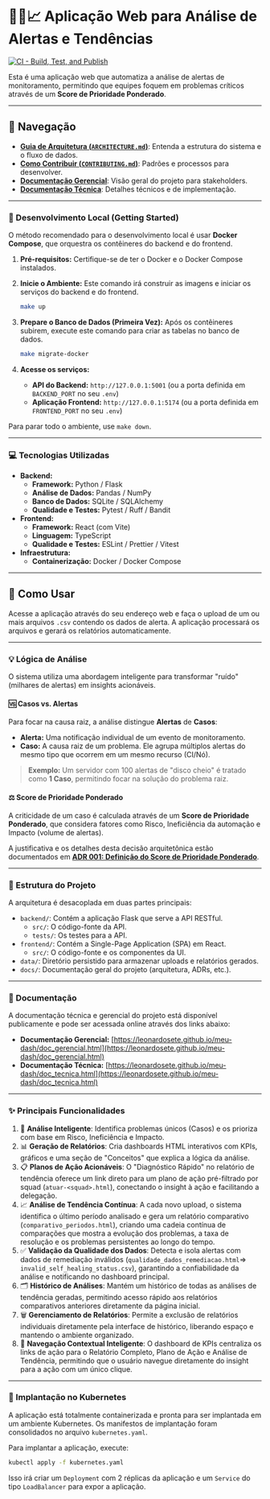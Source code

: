 # 🕵️‍♂️📈 Aplicação Web para Análise de Alertas e Tendências

[![CI - Build, Test, and Publish](https://github.com/leonardosete/meu-dash/actions/workflows/ci.yml/badge.svg)](https://github.com/leonardosete/meu-dash/actions/workflows/ci.yml)

Esta é uma aplicação web que automatiza a análise de alertas de monitoramento, permitindo que equipes foquem em problemas críticos através de um **Score de Prioridade Ponderado**.

---

## 🧭 Navegação

- **[Guia de Arquitetura (`ARCHITECTURE.md`)](./ARCHITECTURE.md)**: Entenda a estrutura do sistema e o fluxo de dados.
- **[Como Contribuir (`CONTRIBUTING.md`)](./CONTRIBUTING.md)**: Padrões e processos para desenvolver.
- **[Documentação Gerencial](https://leonardosete.github.io/meu-dash/doc_gerencial.html)**: Visão geral do projeto para stakeholders.
- **[Documentação Técnica](https://leonardosete.github.io/meu-dash/doc_tecnica.html)**: Detalhes técnicos e de implementação.

---

### 🚀 Desenvolvimento Local (Getting Started)

O método recomendado para o desenvolvimento local é usar **Docker Compose**, que orquestra os contêineres do backend e do frontend.

1. **Pré-requisitos:** Certifique-se de ter o Docker e o Docker Compose instalados.

2. **Inicie o Ambiente:**
   Este comando irá construir as imagens e iniciar os serviços do backend e do frontend.

   ```bash
   make up
   ```

3. **Prepare o Banco de Dados (Primeira Vez):**
   Após os contêineres subirem, execute este comando para criar as tabelas no banco de dados.
   ```bash
   make migrate-docker
   ```

3. **Acesse os serviços:**
   - **API do Backend:** `http://127.0.0.1:5001` (ou a porta definida em `BACKEND_PORT` no seu `.env`)
   - **Aplicação Frontend:** `http://127.0.0.1:5174` (ou a porta definida em `FRONTEND_PORT` no seu `.env`)

Para parar todo o ambiente, use `make down`.

---

### 💻 Tecnologias Utilizadas

- **Backend:**
  - **Framework:** Python / Flask
  - **Análise de Dados:** Pandas / NumPy
  - **Banco de Dados:** SQLite / SQLAlchemy
  - **Qualidade e Testes:** Pytest / Ruff / Bandit
- **Frontend:**
  - **Framework:** React (com Vite)
  - **Linguagem:** TypeScript
  - **Qualidade e Testes:** ESLint / Prettier / Vitest
- **Infraestrutura:**
  - **Containerização:** Docker / Docker Compose

---

## 🚀 Como Usar

Acesse a aplicação através do seu endereço web e faça o upload de um ou mais arquivos `.csv` contendo os dados de alerta. A aplicação processará os arquivos e gerará os relatórios automaticamente.

---

### 💡 Lógica de Análise

O sistema utiliza uma abordagem inteligente para transformar "ruído" (milhares de alertas) em insights acionáveis.

#### 🆚 Casos vs. Alertas

Para focar na causa raiz, a análise distingue **Alertas** de **Casos**:

- **Alerta:** Uma notificação individual de um evento de monitoramento.
- **Caso:** A causa raiz de um problema. Ele agrupa múltiplos alertas do mesmo tipo que ocorrem em um mesmo recurso (CI/Nó).

> **Exemplo:** Um servidor com 100 alertas de "disco cheio" é tratado como **1 Caso**, permitindo focar na solução do problema raiz.

#### ⚖️ Score de Prioridade Ponderado

A criticidade de um caso é calculada através de um **Score de Prioridade Ponderado**, que considera fatores como Risco, Ineficiência da automação e Impacto (volume de alertas).

A justificativa e os detalhes desta decisão arquitetônica estão documentados em **[ADR 001: Definição do Score de Prioridade Ponderado](./docs/adrs/001-definicao-do-score-de-prioridade.md)**.

---

### 📁 Estrutura do Projeto
A arquitetura é desacoplada em duas partes principais:
- `backend/`: Contém a aplicação Flask que serve a API RESTful.
  - `src/`: O código-fonte da API.
  - `tests/`: Os testes para a API.
- `frontend/`: Contém a Single-Page Application (SPA) em React.
  - `src/`: O código-fonte e os componentes da UI.
- `data/`: Diretório persistido para armazenar uploads e relatórios gerados.
- `docs/`: Documentação geral do projeto (arquitetura, ADRs, etc.).

---

### 📖 Documentação

A documentação técnica e gerencial do projeto está disponível publicamente e pode ser acessada online através dos links abaixo:

- **Documentação Gerencial:** [https://leonardosete.github.io/meu-dash/doc_gerencial.html](https://leonardosete.github.io/meu-dash/doc_gerencial.html)
- **Documentação Técnica:** [https://leonardosete.github.io/meu-dash/doc_tecnica.html](https://leonardosete.github.io/meu-dash/doc_tecnica.html)

---

### ✨ Principais Funcionalidades

1. 🧠 **Análise Inteligente**: Identifica problemas únicos (Casos) e os prioriza com base em Risco, Ineficiência e Impacto.
2. 📊 **Geração de Relatórios**: Cria dashboards HTML interativos com KPIs, gráficos e uma seção de "Conceitos" que explica a lógica da análise.
3. 📋 **Planos de Ação Acionáveis**: O "Diagnóstico Rápido" no relatório de tendência oferece um link direto para um plano de ação pré-filtrado por squad (`atuar-<squad>.html`), conectando o insight à ação e facilitando a delegação.
4. 📈 **Análise de Tendência Contínua**: A cada novo upload, o sistema identifica o último período analisado e gera um relatório comparativo (`comparativo_periodos.html`), criando uma cadeia contínua de comparações que mostra a evolução dos problemas, a taxa de resolução e os problemas persistentes ao longo do tempo.
5. ✅ **Validação da Qualidade dos Dados**: Detecta e isola alertas com dados de remediação inválidos (`qualidade_dados_remediacao.html`=> `invalid_self_healing_status.csv`), garantindo a confiabilidade da análise e notificando no dashboard principal.
6. 🗂️ **Histórico de Análises**: Mantém um histórico de todas as análises de tendência geradas, permitindo acesso rápido aos relatórios comparativos anteriores diretamente da página inicial.
7. 🗑️ **Gerenciamento de Relatórios**: Permite a exclusão de relatórios individuais diretamente pela interface de histórico, liberando espaço e mantendo o ambiente organizado.
8. 🧠 **Navegação Contextual Inteligente**: O dashboard de KPIs centraliza os links de ação para o Relatório Completo, Plano de Ação e Análise de Tendência, permitindo que o usuário navegue diretamente do insight para a ação com um único clique.

---

### 🐳 Implantação no Kubernetes

A aplicação está totalmente containerizada e pronta para ser implantada em um ambiente Kubernetes. Os manifestos de implantação foram consolidados no arquivo `kubernetes.yaml`.

Para implantar a aplicação, execute:

```bash
kubectl apply -f kubernetes.yaml
```

Isso irá criar um `Deployment` com 2 réplicas da aplicação e um `Service` do tipo `LoadBalancer` para expor a aplicação.
